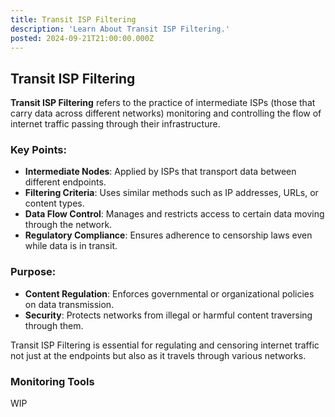 ```yaml
---
title: Transit ISP Filtering
description: 'Learn About Transit ISP Filtering.'
posted: 2024-09-21T21:00:00.000Z
---
```


## Transit ISP Filtering 

**Transit ISP Filtering** refers to the practice of intermediate ISPs (those that carry data across different networks) monitoring and controlling the flow of internet traffic passing through their infrastructure.

### Key Points:

- **Intermediate Nodes**: Applied by ISPs that transport data between different endpoints.
- **Filtering Criteria**: Uses similar methods such as IP addresses, URLs, or content types.
- **Data Flow Control**: Manages and restricts access to certain data moving through the network.
- **Regulatory Compliance**: Ensures adherence to censorship laws even while data is in transit.

### Purpose:

- **Content Regulation**: Enforces governmental or organizational policies on data transmission.
- **Security**: Protects networks from illegal or harmful content traversing through them.

Transit ISP Filtering is essential for regulating and censoring internet traffic not just at the endpoints but also as it travels through various networks.

### Monitoring Tools
WIP
